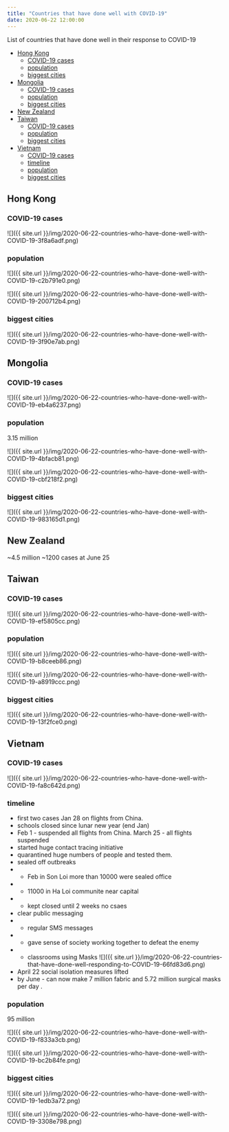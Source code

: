 ```yaml
---
title: "Countries that have done well with COVID-19"
date: 2020-06-22 12:00:00
---
```

List of countries that have done well in their response to COVID-19

<!-- TOC START min:1 max:4 link:true asterisk:false update:true -->
  - [Hong Kong](#hong-kong)
    - [COVID-19 cases](#covid-19-cases)
    - [population](#population)
    - [biggest cities](#biggest-cities)
  - [Mongolia](#mongolia)
    - [COVID-19 cases](#covid-19-cases-1)
    - [population](#population-1)
    - [biggest cities](#biggest-cities-1)
  - [New Zealand](#new-zealand)
  - [Taiwan](#taiwan)
    - [COVID-19 cases](#covid-19-cases-2)
    - [population](#population-2)
    - [biggest cities](#biggest-cities-2)
  - [Vietnam](#vietnam)
    - [COVID-19 cases](#covid-19-cases-3)
    - [timeline](#timeline)
    - [population](#population-3)
    - [biggest cities](#biggest-cities-3)
<!-- TOC END -->

## Hong Kong

### COVID-19 cases

![]({{ site.url }}/img/2020-06-22-countries-who-have-done-well-with-COVID-19-3f8a6adf.png)

### population

![]({{ site.url }}/img/2020-06-22-countries-who-have-done-well-with-COVID-19-c2b791e0.png)

![]({{ site.url }}/img/2020-06-22-countries-who-have-done-well-with-COVID-19-200712b4.png)

### biggest cities

![]({{ site.url }}/img/2020-06-22-countries-who-have-done-well-with-COVID-19-3f90e7ab.png)


## Mongolia

### COVID-19 cases

![]({{ site.url }}/img/2020-06-22-countries-who-have-done-well-with-COVID-19-eb4a6237.png)


### population

3.15 million

![]({{ site.url }}/img/2020-06-22-countries-who-have-done-well-with-COVID-19-4bfacb81.png)

![]({{ site.url }}/img/2020-06-22-countries-who-have-done-well-with-COVID-19-cbf218f2.png)

### biggest cities

![]({{ site.url }}/img/2020-06-22-countries-who-have-done-well-with-COVID-19-983165d1.png)


## New Zealand

~4.5 million
~1200 cases at June 25


## Taiwan

### COVID-19 cases

![]({{ site.url }}/img/2020-06-22-countries-who-have-done-well-with-COVID-19-ef5805cc.png)

### population

![]({{ site.url }}/img/2020-06-22-countries-who-have-done-well-with-COVID-19-b8ceeb86.png)

![]({{ site.url }}/img/2020-06-22-countries-who-have-done-well-with-COVID-19-a8919ccc.png)

### biggest cities

![]({{ site.url }}/img/2020-06-22-countries-who-have-done-well-with-COVID-19-13f2fce0.png)


## Vietnam

### COVID-19 cases

![]({{ site.url }}/img/2020-06-22-countries-who-have-done-well-with-COVID-19-fa8c642d.png)

### timeline

- first two cases Jan 28 on flights from China.
- schools closed since lunar new year (end Jan)
- Feb 1 - suspended all flights from China. March 25 - all flights suspended
- started huge contact tracing initiative
- quarantined huge numbers of people and tested them.
- sealed off outbreaks
- - Feb in Son Loi more than 10000 were sealed office
- - 11000 in Ha Loi communite near capital
- - kept closed until 2 weeks no csaes
- clear public messaging
- - regular SMS messages
- - gave sense of society working together to defeat the enemy
- - classrooms using Masks
![]({{ site.url }}/img/2020-06-22-countries-that-have-done-well-responding-to-COVID-19-66fd83d6.png)
- April 22 social isolation measures lifted
- by June - can now make 7 million fabric and 5.72 million surgical masks per day .


### population

95 million

![]({{ site.url }}/img/2020-06-22-countries-who-have-done-well-with-COVID-19-f833a3cb.png)

![]({{ site.url }}/img/2020-06-22-countries-who-have-done-well-with-COVID-19-bc2b84fe.png)

### biggest cities

![]({{ site.url }}/img/2020-06-22-countries-who-have-done-well-with-COVID-19-1edb3a72.png)

![]({{ site.url }}/img/2020-06-22-countries-who-have-done-well-with-COVID-19-3308e798.png)
